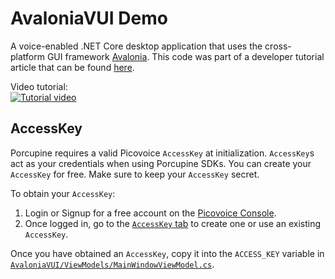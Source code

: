 # AvaloniaVUI Demo

A voice-enabled .NET Core desktop application that uses the cross-platform GUI framework [Avalonia](https://github.com/AvaloniaUI/Avalonia). This code was part of a developer tutorial article that can be found [here](https://medium.com/picovoice/from-gui-to-vui-voice-enabling-a-cross-platform-net-desktop-application-aac44e470790). 

Video tutorial:<br/>
[![Tutorial video](https://img.youtube.com/vi/AU87_4GpIzo/0.jpg)](https://youtu.be/AU87_4GpIzo)

## AccessKey

Porcupine requires a valid Picovoice `AccessKey` at initialization. `AccessKey`s act as your credentials when using Porcupine SDKs.
You can create your `AccessKey` for free. Make sure to keep your `AccessKey` secret.

To obtain your `AccessKey`:
1. Login or Signup for a free account on the [Picovoice Console](https://console.picovoice.ai/).
2. Once logged in, go to the [`AccessKey` tab](https://console.picovoice.ai/access_key) to create one or use an existing `AccessKey`.

Once you have obtained an `AccessKey`, copy it into the `ACCESS_KEY` variable in [`AvaloniaVUI/ViewModels/MainWindowViewModel.cs`](AvaloniaVUI/ViewModels/MainWindowViewModel.cs).